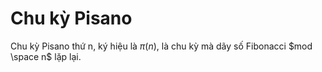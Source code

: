 # Chu kỳ Pisano
Chu kỳ Pisano thứ n, ký hiệu là $\pi(n)$, là chu kỳ mà dãy số Fibonacci $mod \space n$ lặp lại. 